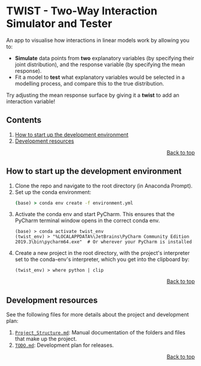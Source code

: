 <!-- To view this file rendered, try opening VSCode and clicking to open the "Preview" pane -->
# TWIST - Two-Way Interaction Simulator and Tester
An app to visualise how interactions in linear models work by allowing you to:
- **Simulate** data points from **two** explanatory variables (by specifying their joint distribution), and the response variable (by specifying the mean response).
- Fit a model to **test** what explanatory variables would be selected in a modelling process, and compare this to the true distribution.

Try adjusting the mean response surface by giving it a **twist** to add an interaction variable!

## Contents
<!-- This contents is kept up to date *manually* -->
1. [How to start up the development environment](#How-to-start-up-the-development-environment)
1. [Development resources](#Development-resources)

<div align="right"><a href="#contents">Back to top</a></div>

## How to start up the development environment
1. Clone the repo and navigate to the root directory (in Anaconda Prompt).
1. Set up the conda environment:
    ```cmd
    (base) > conda env create -f environment.yml
    ```
1. Activate the conda env and start PyCharm. This ensures that the PyCharm terminal window opens in the correct conda env.
    ```
    (base) > conda activate twist_env
    (twist_env) > "%LOCALAPPDATA%\JetBrains\PyCharm Community Edition 2019.3\bin\pycharm64.exe"  # Or wherever your PyCharm is installed
    ```
1. Create a new project in the root directory, with the project's interpreter set to the conda-env's interpreter, which you get into the clipboard by:
    ```
    (twist_env) > where python | clip
    ```

<div align="right"><a href="#contents">Back to top</a></div>

## Development resources
See the following files for more details about the project and development plan:
1. [`Project_Structure.md`](https://github.com/A-Breeze/TWIST/blob/master/Project_Structure.md): Manual documentation of the folders and files that make up the project.
1. [`TODO.md`](https://github.com/A-Breeze/TWIST/blob/master/TODO.md): Development plan for releases.

<div align="right"><a href="#contents">Back to top</a></div>
